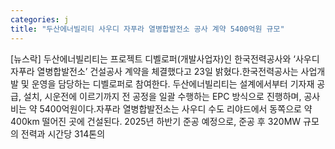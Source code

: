 ```yaml
---
categories: j
title: "두산에너빌리티 사우디 자푸라 열병합발전소 공사 계약 5400억원 규모"
---
```

[뉴스락] 두산에너빌리티는 프로젝트 디벨로퍼(개발사업자)인 한국전력공사와 ‘사우디 자푸라 열병합발전소’ 건설공사 계약을 체결했다고 23일 밝혔다.한국전력공사는 사업개발 및 운영을 담당하는 디벨로퍼로 참여한다. 두산에너빌리티는 설계에서부터 기자재 공급, 설치, 시운전에 이르기까지 전 공정을 일괄 수행하는 EPC 방식으로 진행하며, 공사비는 약 5400억원이다.자푸라 열병합발전소는 사우디 수도 리야드에서 동쪽으로 약 400km 떨어진 곳에 건설된다. 2025년 하반기 준공 예정으로, 준공 후 320MW 규모의 전력과 시간당 314톤의